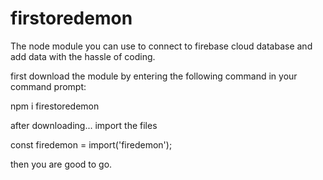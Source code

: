 # firstoredemon
The node module you can use to connect to firebase cloud database and add data with the hassle of coding.

first download the module by entering the following command in your command prompt:

npm i firestoredemon

after downloading...
import the files

const firedemon =  import('firedemon');

then you are good to go.
